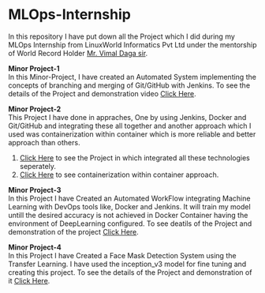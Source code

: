 # MLOps-Internship
In this repository I have put down all the Project which I did during my MLOps Internship from LinuxWorld Informatics Pvt Ltd under the mentorship of World Record Holder <a href="https://www.linkedin.com/in/vimaldaga/">Mr. Vimal Daga sir</a>.

<strong>Minor Project-1</strong><br>
In this Minor-Project, I have created an Automated System implementing the concepts of branching and merging of Git/GitHub with Jenkins. To see the details of the Project and demonstration video <a href="https://github.com/Abhinav-26/DevOps-Integration/tree/master/DevOps%20Project-4">Click Here</a>.<br>

<b>Minor Project-2</b><br>
This Project I have done in appraches, One by using Jenkins, Docker and Git/GitHub and integrating these all together and another approach which I used was containerization within container which is more reliable and better approach than others.<br>
1. <a href="https://github.com/Abhinav-26/DevOps-Integration/tree/master/DevOps%20Project-2">Click Here</a> to see the Project in which integrated all these technologies seperately.
2. <a href="https://github.com/Abhinav-26/DevOps-Integration/tree/master/DevOps%20Project-3">Click Here</a> to see containerization within container approach.<br>

<b>Minor Project-3</b><br>
In this Project I have Created an Automated WorkFlow integrating Machine Learning with DevOps tools like, Docker and Jenkins. It will train my model untill the desired accuracy is not achieved in Docker Container having the environment of DeepLearning configured. To see deatils of the Project and demonstration of the project <a href="https://github.com/Abhinav-26/Accuracy-Achiever">Click Here</a>.<br> 

<b>Minor Project-4</b><br>
In this Project I have Created a Face Mask Detection System using the Transfer Learning. I have used the inception_v3 model for fine tuning and creating this project. To see the details of the Project and demonstration of it <a href="https://github.com/Abhinav-26/Face-Mask-Detection-System">Click Here</a>.
